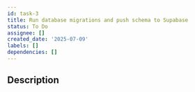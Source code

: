 ```yaml
---
id: task-3
title: Run database migrations and push schema to Supabase
status: To Do
assignee: []
created_date: '2025-07-09'
labels: []
dependencies: []
---
```


## Description
